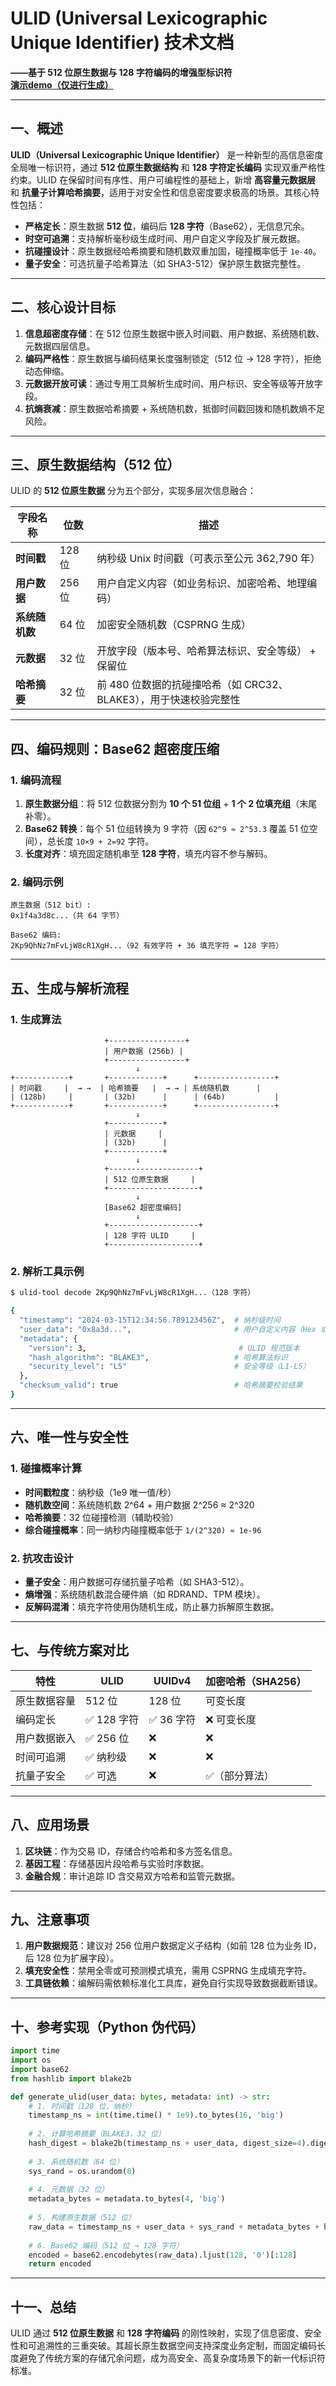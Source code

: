# ULID (Universal Lexicographic Unique Identifier) 技术文档  
**——基于 512 位原生数据与 128 字符编码的增强型标识符**  
**[演示demo（仅进行生成）](http://api.www.byusi.cn/ulid/)**

---

## 一、概述

**ULID（Universal Lexicographic Unique Identifier）** 是一种新型的高信息密度全局唯一标识符，通过 **512 位原生数据结构** 和 **128 字符定长编码** 实现双重严格性约束。ULID 在保留时间有序性、用户可编程性的基础上，新增 **高容量元数据层** 和 **抗量子计算哈希摘要**，适用于对安全性和信息密度要求极高的场景。其核心特性包括：

- **严格定长**：原生数据 **512 位**，编码后 **128 字符**（Base62），无信息冗余。
- **时空可追溯**：支持解析毫秒级生成时间、用户自定义字段及扩展元数据。
- **抗碰撞设计**：原生数据经哈希摘要和随机数双重加固，碰撞概率低于 `1e-40`。
- **量子安全**：可选抗量子哈希算法（如 SHA3-512）保护原生数据完整性。

---

## 二、核心设计目标

1. **信息超密度存储**：在 512 位原生数据中嵌入时间戳、用户数据、系统随机数、元数据四层信息。
2. **编码严格性**：原生数据与编码结果长度强制锁定（512 位 → 128 字符），拒绝动态伸缩。
3. **元数据开放可读**：通过专用工具解析生成时间、用户标识、安全等级等开放字段。
4. **抗熵衰减**：原生数据哈希摘要 + 系统随机数，抵御时间戳回拨和随机数熵不足风险。

---

## 三、原生数据结构（512 位）

ULID 的 **512 位原生数据** 分为五个部分，实现多层次信息融合：

| 字段名称           | 位数   | 描述                                                                 |
|--------------------|--------|----------------------------------------------------------------------|
| **时间戳**         | 128 位 | 纳秒级 Unix 时间戳（可表示至公元 362,790 年）                       |
| **用户数据**       | 256 位 | 用户自定义内容（如业务标识、加密哈希、地理编码）                     |
| **系统随机数**     | 64 位  | 加密安全随机数（CSPRNG 生成）                                       |
| **元数据**         | 32 位  | 开放字段（版本号、哈希算法标识、安全等级） + 保留位                  |
| **哈希摘要**       | 32 位  | 前 480 位数据的抗碰撞哈希（如 CRC32、BLAKE3），用于快速校验完整性    |

---

## 四、编码规则：Base62 超密度压缩

### 1. 编码流程
1. **原生数据分组**：将 512 位数据分割为 **10 个 51 位组** + **1 个 2 位填充组**（末尾补零）。
2. **Base62 转换**：每个 51 位组转换为 9 字符（因 `62^9 ≈ 2^53.3` 覆盖 51 位空间），总长度 `10×9 + 2=92` 字符。
3. **长度对齐**：填充固定随机串至 **128 字符**，填充内容不参与解码。

### 2. 编码示例
```
原生数据（512 bit）:  
0x1f4a3d8c...（共 64 字节）  

Base62 编码:  
2Kp9QhNz7mFvLjW8cR1XgH...（92 有效字符 + 36 填充字符 = 128 字符）
```

---

## 五、生成与解析流程

### 1. 生成算法
```plaintext
                     +-----------------+
                     | 用户数据 (256b) |
                     +-----------------+
                            ↓
+------------+       +------------+      +-----------------+
| 时间戳     |  → →  | 哈希摘要   |  → → | 系统随机数      |
| (128b)     |       | (32b)      |      | (64b)           |
+------------+       +------------+      +-----------------+
                            ↓
                     +------------+
                     | 元数据     |
                     | (32b)      |
                     +------------+
                            ↓
                     +--------------------+
                     | 512 位原生数据     |
                     +--------------------+
                            ↓
                     [Base62 超密度编码]
                            ↓
                     +--------------------+
                     | 128 字符 ULID     |
                     +--------------------+
```

### 2. 解析工具示例
```bash
$ ulid-tool decode 2Kp9QhNz7mFvLjW8cR1XgH...（128 字符）

{
  "timestamp": "2024-03-15T12:34:56.789123456Z",  # 纳秒级时间
  "user_data": "0x8a3d...",                       # 用户自定义内容（Hex 或自定义格式）
  "metadata": {
    "version": 3,                                  # ULID 规范版本
    "hash_algorithm": "BLAKE3",                   # 哈希算法标识
    "security_level": "L5"                        # 安全等级（L1-L5）
  },
  "checksum_valid": true                          # 哈希摘要校验结果
}
```

---

## 六、唯一性与安全性

### 1. 碰撞概率计算
- **时间戳粒度**：纳秒级（1e9 唯一值/秒）
- **随机数空间**：系统随机数 2^64 + 用户数据 2^256 ≈ 2^320
- **哈希摘要**：32 位碰撞检测（辅助校验）
- **综合碰撞概率**：同一纳秒内碰撞概率低于 `1/(2^320) ≈ 1e-96`

### 2. 抗攻击设计
- **量子安全**：用户数据可存储抗量子哈希（如 SHA3-512）。
- **熵增强**：系统随机数混合硬件熵（如 RDRAND、TPM 模块）。
- **反解码混淆**：填充字符使用伪随机生成，防止暴力拆解原生数据。

---

## 七、与传统方案对比

| 特性               | ULID             | UUIDv4               | 加密哈希（SHA256）   |
|--------------------|------------------------|----------------------|---------------------|
| 原生数据容量       | 512 位                 | 128 位               | 可变长度            |
| 编码定长           | ✅ 128 字符            | ✅ 36 字符           | ❌ 可变长度         |
| 用户数据嵌入       | ✅ 256 位              | ❌                    | ❌                  |
| 时间可追溯         | ✅ 纳秒级              | ❌                    | ❌                  |
| 抗量子安全         | ✅ 可选                | ❌                    | ✅（部分算法）      |

---

## 八、应用场景

1. **区块链**：作为交易 ID，存储合约哈希和多方签名信息。
2. **基因工程**：存储基因片段哈希与实验时序数据。
3. **金融合规**：审计追踪 ID 含交易双方哈希和监管元数据。

---

## 九、注意事项

1. **用户数据规范**：建议对 256 位用户数据定义子结构（如前 128 位为业务 ID，后 128 位为扩展字段）。
2. **填充安全性**：禁用全零或可预测模式填充，需用 CSPRNG 生成填充字符。
3. **工具链依赖**：编解码需依赖标准化工具库，避免自行实现导致数据截断错误。

---

## 十、参考实现（Python 伪代码）

```python
import time
import os
import base62
from hashlib import blake2b

def generate_ulid(user_data: bytes, metadata: int) -> str:
    # 1. 时间戳（128 位，纳秒）
    timestamp_ns = int(time.time() * 1e9).to_bytes(16, 'big')
    
    # 2. 计算哈希摘要（BLAKE3，32 位）
    hash_digest = blake2b(timestamp_ns + user_data, digest_size=4).digest()
    
    # 3. 系统随机数（64 位）
    sys_rand = os.urandom(8)
    
    # 4. 元数据（32 位）
    metadata_bytes = metadata.to_bytes(4, 'big')
    
    # 5. 构建原生数据（512 位）
    raw_data = timestamp_ns + user_data + sys_rand + metadata_bytes + hash_digest
    
    # 6. Base62 编码（512 位 → 128 字符）
    encoded = base62.encodebytes(raw_data).ljust(128, '0')[:128]
    return encoded
```

---

## 十一、总结

ULID 通过 **512 位原生数据** 和 **128 字符编码** 的刚性映射，实现了信息密度、安全性和可追溯性的三重突破。其超长原生数据空间支持深度业务定制，而固定编码长度避免了传统方案的存储冗余问题，成为高安全、高复杂度场景下的新一代标识符标准。